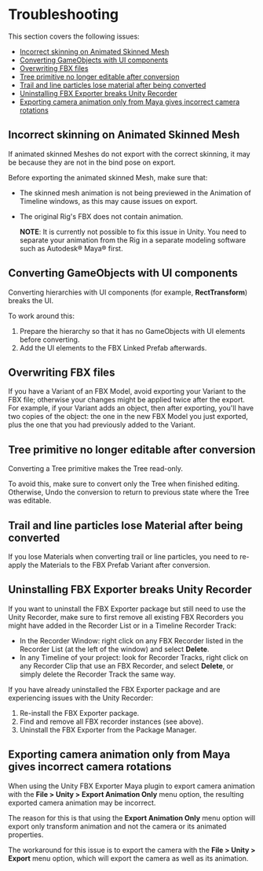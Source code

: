 # Troubleshooting

This section covers the following issues:

* [Incorrect skinning on Animated Skinned Mesh](#SkinnedMeshExport)
* [Converting GameObjects with UI components](#ConvertUI)
* [Overwriting FBX files](#OverwritingFiles)
* [Tree primitive no longer editable after conversion](#EditableTree)
* [Trail and line particles lose material after being converted](#ParticlesLoseMaterial)
* [Uninstalling FBX Exporter breaks Unity Recorder](#BrokenRecorder)
* [Exporting camera animation only from Maya gives incorrect camera rotations](#MayaCameraAnimationOnly)



<a name="SkinnedMeshExport"></a>
## Incorrect skinning on Animated Skinned Mesh

If animated skinned Meshes do not export with the correct skinning, it may be because they are not in the bind pose on export.

Before exporting the animated skinned Mesh, make sure that:

* The skinned mesh animation is not being previewed in the Animation of Timeline windows, as this may cause issues on export.

* The original Rig's FBX does not contain animation.

    **NOTE**: It is currently not possible to fix this issue in Unity. You need to separate your animation from the Rig in a separate modeling software such as Autodesk® Maya® first.



<a name="ConvertUI"></a>

## Converting GameObjects with UI components

Converting hierarchies with UI components (for example, **RectTransform**) breaks the UI.

To work around this:

1. Prepare the hierarchy so that it has no GameObjects with UI elements before converting.
2. Add the UI elements to the FBX Linked Prefab afterwards.



<a name="OverwritingFiles"></a>

## Overwriting FBX files

If you have a Variant of an FBX Model, avoid exporting your Variant to the FBX file; otherwise your changes might be applied twice after the export. For example, if your Variant adds an object, then after exporting, you'll have two copies of the object: the one in the new FBX Model you just exported, plus the one that you had previously added to the Variant.



<a name="EditableTree"></a>

## Tree primitive no longer editable after conversion

Converting a Tree primitive makes the Tree read-only.

To avoid this, make sure to convert only the Tree when finished editing. Otherwise, Undo the conversion to return to previous state where the Tree was editable.



<a name="ParticlesLoseMaterial"></a>

## Trail and line particles lose Material after being converted

If you lose Materials when converting trail or line particles, you need to re-apply the Materials to the FBX Prefab Variant after conversion.



<a name="BrokenRecorder"></a>

## Uninstalling FBX Exporter breaks Unity Recorder

If you want to uninstall the FBX Exporter package but still need to use the Unity Recorder, make sure to first remove all existing FBX Recorders you might have added in the Recorder List or in a Timeline Recorder Track:

* In the Recorder Window: right click on any FBX Recorder listed in the Recorder List (at the left of the window) and select **Delete**.
* In any Timeline of your project: look for Recorder Tracks, right click on any Recorder Clip that use an FBX Recorder, and select **Delete**, or simply delete the Recorder Track the same way.

If you have already uninstalled the FBX Exporter package and are experiencing issues with the Unity Recorder:
1. Re-install the FBX Exporter package.
2. Find and remove all FBX recorder instances (see above).
3. Uninstall the FBX Exporter from the Package Manager.


<a name="MayaCameraAnimationOnly"></a>

## Exporting camera animation only from Maya gives incorrect camera rotations

When using the Unity FBX Exporter Maya plugin to export camera animation with the **File > Unity > Export Animation Only** menu option,
the resulting exported camera animation may be incorrect.

The reason for this is that using the **Export Animation Only** menu option will export only transform animation and not the camera or its animated properties.

The workaround for this issue is to export the camera with the **File > Unity > Export** menu option, which will export the camera as well as its animation.
